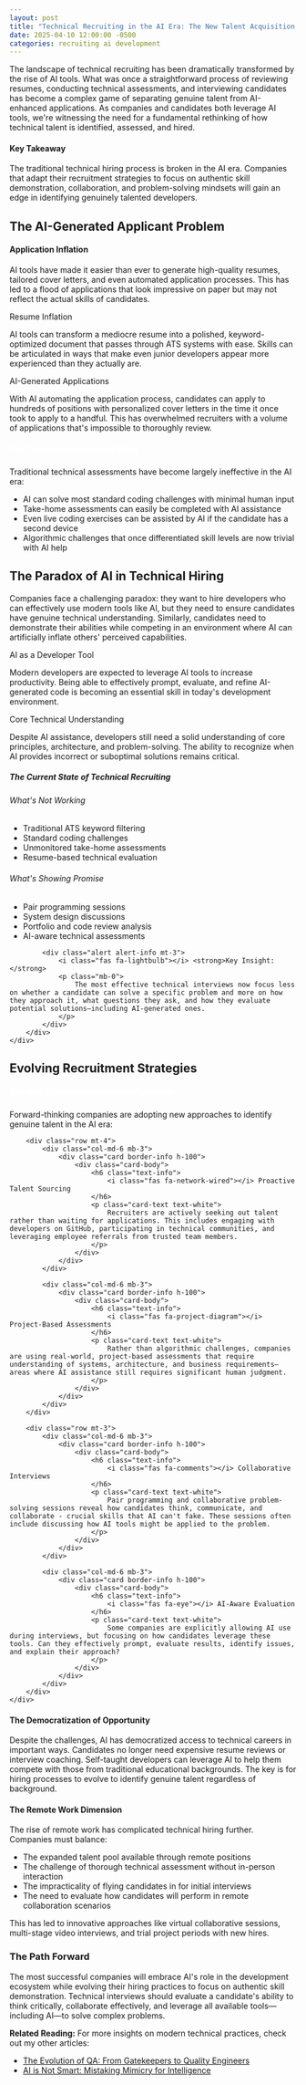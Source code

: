 ```yaml
---
layout: post
title: "Technical Recruiting in the AI Era: The New Talent Acquisition Dilemma"
date: 2025-04-10 12:00:00 -0500
categories: recruiting ai development
---
```


<div class="text-center mb-4">
    <i class="fas fa-user-tie fa-2x text-primary"></i>
    <i class="fas fa-robot fa-2x mx-3 text-warning"></i>
    <i class="fas fa-code fa-2x text-success"></i>
</div>

<div class="lead mb-4">
    <p>
        The landscape of technical recruiting has been dramatically transformed by the rise of AI tools. What was once a straightforward process of reviewing resumes, conducting technical assessments, and interviewing candidates has become a complex game of separating genuine talent from AI-enhanced applications. As companies and candidates both leverage AI tools, we're witnessing the need for a fundamental rethinking of how technical talent is identified, assessed, and hired.
    </p>
</div>

<!--more-->

<div class="card mb-4 border-info">
    <div class="card-body">
        <h4 class="card-title">
            <i class="fas fa-lightbulb"></i> Key Takeaway
        </h4>
        <p class="card-text">
            The traditional technical hiring process is broken in the AI era. Companies that adapt their recruitment strategies to focus on authentic skill demonstration, collaboration, and problem-solving mindsets will gain an edge in identifying genuinely talented developers.
        </p>
    </div>
</div>

<h2><i class="fas fa-exclamation-triangle"></i> The AI-Generated Applicant Problem</h2>

<div class="alert alert-warning" role="alert">
    <h4 class="alert-heading">
        <i class="fas fa-exclamation-circle"></i> Application Inflation
    </h4>
    <p>
        AI tools have made it easier than ever to generate high-quality resumes, tailored cover letters, and even automated application processes. This has led to a flood of applications that look impressive on paper but may not reflect the actual skills of candidates.
    </p>
</div>

<div class="row mb-4">
    <div class="col-md-6">
        <div class="card h-100">
            <div class="card-header bg-danger text-white">
                <i class="fas fa-file-alt"></i> Resume Inflation
            </div>
            <div class="card-body">
                <p class="card-text">
                    AI tools can transform a mediocre resume into a polished, keyword-optimized document that passes through ATS systems with ease. Skills can be articulated in ways that make even junior developers appear more experienced than they actually are.
                </p>
            </div>
        </div>
    </div>
    <div class="col-md-6">
        <div class="card h-100">
            <div class="card-header bg-danger text-white">
                <i class="fas fa-envelope-open-text"></i> AI-Generated Applications
            </div>
            <div class="card-body">
                <p class="card-text">
                    With AI automating the application process, candidates can apply to hundreds of positions with personalized cover letters in the time it once took to apply to a handful. This has overwhelmed recruiters with a volume of applications that's impossible to thoroughly review.
                </p>
            </div>
        </div>
    </div>
</div>

<div class="card border-danger mb-4">
    <div class="card-header bg-danger">
        <h5 class="mb-0 text-white" style="color: white !important;">
            <i class="fas fa-code text-white"></i> The Technical Assessment Crisis
        </h5>
    </div>
    <div class="card-body">
        <p class="card-text">
            Traditional technical assessments have become largely ineffective in the AI era:
        </p>
        <ul>
            <li>AI can solve most standard coding challenges with minimal human input</li>
            <li>Take-home assessments can easily be completed with AI assistance</li>
            <li>Even live coding exercises can be assisted by AI if the candidate has a second device</li>
            <li>Algorithmic challenges that once differentiated skill levels are now trivial with AI help</li>
        </ul>
    </div>
</div>

<h2><i class="fas fa-balance-scale"></i> The Paradox of AI in Technical Hiring</h2>

<div class="alert alert-info" role="alert">
    <p>
        Companies face a challenging paradox: they want to hire developers who can effectively use modern tools like AI, but they need to ensure candidates have genuine technical understanding. Similarly, candidates need to demonstrate their abilities while competing in an environment where AI can artificially inflate others' perceived capabilities.
    </p>
</div>

<div class="row mb-4">
    <div class="col-md-6">
        <div class="card h-100">
            <div class="card-header bg-success text-white">
                <i class="fas fa-tools"></i> AI as a Developer Tool
            </div>
            <div class="card-body">
                <p class="card-text">
                    Modern developers are expected to leverage AI tools to increase productivity. Being able to effectively prompt, evaluate, and refine AI-generated code is becoming an essential skill in today's development environment.
                </p>
            </div>
        </div>
    </div>
    <div class="col-md-6">
        <div class="card h-100">
            <div class="card-header bg-success text-white">
                <i class="fas fa-user-graduate"></i> Core Technical Understanding
            </div>
            <div class="card-body">
                <p class="card-text">
                    Despite AI assistance, developers still need a solid understanding of core principles, architecture, and problem-solving. The ability to recognize when AI provides incorrect or suboptimal solutions remains critical.
                </p>
            </div>
        </div>
    </div>
</div>

<div class="col-12 mt-4 mb-4">
    <div class="card">
        <div class="card-header bg-primary text-white">
            <h5 class="mb-0">
                <i class="fas fa-map"></i> The Current State of Technical Recruiting
            </h5>
        </div>
        <div class="card-body">
            <div class="row">
                <div class="col-md-6">
                    <h6><i class="fas fa-thumbs-down"></i> What's Not Working</h6>
                    <ul class="list-unstyled">
                        <li><i class="fas fa-angle-right text-danger mr-2"></i> Traditional ATS keyword filtering</li>
                        <li><i class="fas fa-angle-right text-danger mr-2"></i> Standard coding challenges</li>
                        <li><i class="fas fa-angle-right text-danger mr-2"></i> Unmonitored take-home assessments</li>
                        <li><i class="fas fa-angle-right text-danger mr-2"></i> Resume-based technical evaluation</li>
                    </ul>
                </div>
                <div class="col-md-6">
                    <h6><i class="fas fa-thumbs-up"></i> What's Showing Promise</h6>
                    <ul class="list-unstyled">
                        <li><i class="fas fa-angle-right text-success mr-2"></i> Pair programming sessions</li>
                        <li><i class="fas fa-angle-right text-success mr-2"></i> System design discussions</li>
                        <li><i class="fas fa-angle-right text-success mr-2"></i> Portfolio and code review analysis</li>
                        <li><i class="fas fa-angle-right text-success mr-2"></i> AI-aware technical assessments</li>
                    </ul>
                </div>
            </div>
            
            <div class="alert alert-info mt-3">
                <i class="fas fa-lightbulb"></i> <strong>Key Insight:</strong>
                <p class="mb-0">
                    The most effective technical interviews now focus less on whether a candidate can solve a specific problem and more on how they approach it, what questions they ask, and how they evaluate potential solutions—including AI-generated ones.
                </p>
            </div>
        </div>
    </div>
</div>

<h2><i class="fas fa-forward"></i> Evolving Recruitment Strategies</h2>

<div class="card border-success mb-4">
    <div class="card-header bg-success text-white">
        <h5 class="mb-0 text-white" style="color: white !important;">
            <i class="fas fa-sync-alt text-white"></i> The New Technical Recruitment Paradigm
        </h5>
    </div>
    <div class="card-body">
        <p class="card-text">
            Forward-thinking companies are adopting new approaches to identify genuine talent in the AI era:
        </p>
        
        <div class="row mt-4">
            <div class="col-md-6 mb-3">
                <div class="card border-info h-100">
                    <div class="card-body">
                        <h6 class="text-info">
                            <i class="fas fa-network-wired"></i> Proactive Talent Sourcing
                        </h6>
                        <p class="card-text text-white">
                            Recruiters are actively seeking out talent rather than waiting for applications. This includes engaging with developers on GitHub, participating in technical communities, and leveraging employee referrals from trusted team members.
                        </p>
                    </div>
                </div>
            </div>
            
            <div class="col-md-6 mb-3">
                <div class="card border-info h-100">
                    <div class="card-body">
                        <h6 class="text-info">
                            <i class="fas fa-project-diagram"></i> Project-Based Assessments
                        </h6>
                        <p class="card-text text-white">
                            Rather than algorithmic challenges, companies are using real-world, project-based assessments that require understanding of systems, architecture, and business requirements—areas where AI assistance still requires significant human judgment.
                        </p>
                    </div>
                </div>
            </div>
        </div>
        
        <div class="row mt-3">
            <div class="col-md-6 mb-3">
                <div class="card border-info h-100">
                    <div class="card-body">
                        <h6 class="text-info">
                            <i class="fas fa-comments"></i> Collaborative Interviews
                        </h6>
                        <p class="card-text text-white">
                            Pair programming and collaborative problem-solving sessions reveal how candidates think, communicate, and collaborate - crucial skills that AI can't fake. These sessions often include discussing how AI tools might be applied to the problem.
                        </p>
                    </div>
                </div>
            </div>
            
            <div class="col-md-6 mb-3">
                <div class="card border-info h-100">
                    <div class="card-body">
                        <h6 class="text-info">
                            <i class="fas fa-eye"></i> AI-Aware Evaluation
                        </h6>
                        <p class="card-text text-white">
                            Some companies are explicitly allowing AI use during interviews, but focusing on how candidates leverage these tools. Can they effectively prompt, evaluate results, identify issues, and explain their approach?
                        </p>
                    </div>
                </div>
            </div>
        </div>
    </div>
</div>

<div class="alert alert-success" role="alert">
    <h4 class="alert-heading">
        <i class="fas fa-check-circle"></i> The Democratization of Opportunity
    </h4>
    <p>
        Despite the challenges, AI has democratized access to technical careers in important ways. Candidates no longer need expensive resume reviews or interview coaching. Self-taught developers can leverage AI to help them compete with those from traditional educational backgrounds. The key is for hiring processes to evolve to identify genuine talent regardless of background.
    </p>
</div>

<div class="alert alert-warning mb-4" role="alert">
    <h4 class="alert-heading">
        <i class="fas fa-map-signs"></i> The Remote Work Dimension
    </h4>
    <p>
        The rise of remote work has complicated technical hiring further. Companies must balance:
    </p>
    <ul>
        <li>The expanded talent pool available through remote positions</li>
        <li>The challenge of thorough technical assessment without in-person interaction</li>
        <li>The impracticality of flying candidates in for initial interviews</li>
        <li>The need to evaluate how candidates will perform in remote collaboration scenarios</li>
    </ul>
    <p>
        This has led to innovative approaches like virtual collaborative sessions, multi-stage video interviews, and trial project periods with new hires.
    </p>
</div>

<div class="card border-primary conclusion-card mb-4">
    <div class="card-body text-center">
        <h3 class="card-title">
            <i class="fas fa-forward"></i> The Path Forward
        </h3>
        <p class="card-text lead">
            The most successful companies will embrace AI's role in the development ecosystem while evolving their hiring practices to focus on authentic skill demonstration. Technical interviews should evaluate a candidate's ability to think critically, collaborate effectively, and leverage all available tools—including AI—to solve complex problems.
        </p>
    </div>
</div>

<div class="alert alert-info mb-4">
    <i class="fas fa-link"></i> <strong>Related Reading:</strong> 
    For more insights on modern technical practices, check out my other articles:
    <ul class="mb-0 mt-2">
        <li><a href="/insights/2025/03/27/modern-qa-evolution/" class="alert-link">The Evolution of QA: From Gatekeepers to Quality Engineers</a></li>
        <li><a href="/insights/2025/03/23/ai-intelligence-illusion/" class="alert-link">AI is Not Smart: Mistaking Mimicry for Intelligence</a></li>
    </ul>
</div>